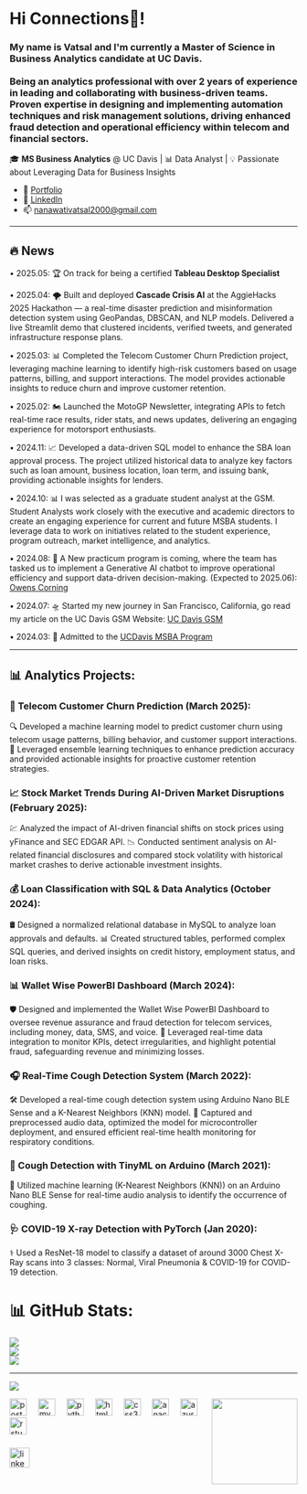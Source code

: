 <h1 align="left">Hi Connections👋! </h1>

  
<h3>My name is Vatsal and I'm currently a Master of Science in Business Analytics candidate at UC Davis.  <br><br> Being an analytics professional with over 2 years of experience in leading and collaborating with business-driven teams. <br>Proven expertise in designing and implementing automation techniques and risk management solutions, driving enhanced fraud detection and operational efficiency within telecom and financial sectors.</h3>

🎓 **MS Business Analytics** @ UC Davis | 📊 Data Analyst | 💡 Passionate about Leveraging Data for Business Insights

- 👕 [Portfolio](https://vatsalnanawati.github.io/)
- 🔗 [LinkedIn](https://www.linkedin.com/in/vatsalnanawati)
- 📫 nanawativatsal2000@gmail.com

---
## 🔥 News

• 2025.05: 🏆 On track for being a certified **Tableau Desktop Specialist**

• 2025.04: 🌪️ Built and deployed **Cascade Crisis AI** at the AggieHacks 2025 Hackathon — a real-time disaster prediction and misinformation detection system using GeoPandas, DBSCAN, and NLP models. Delivered a live Streamlit demo that clustered incidents, verified tweets, and generated infrastructure response plans.

• 2025.03: 📊 Completed the Telecom Customer Churn Prediction project, leveraging machine learning to identify high-risk customers based on usage patterns, billing, and support interactions. The model provides actionable insights to reduce churn and improve customer retention.

• 2025.02: 🏍️ Launched the MotoGP Newsletter, integrating APIs to fetch real-time race results, rider stats, and news updates, delivering an engaging experience for motorsport enthusiasts.

• 2024.11: 📈 Developed a data-driven SQL model to enhance the SBA loan approval process. The project utilized historical data to analyze key factors such as loan amount, business location, loan term, and issuing bank, providing actionable insights for lenders.

• 2024.10: 📊 I was selected as a graduate student analyst at the GSM. Student Analysts work closely with the executive and academic directors to create an engaging experience for current and future MSBA students. I leverage data to work on initiatives related to the student experience, program outreach, market intelligence, and analytics.

• 2024.08: 🚩 A New practicum program is coming, where the team has tasked us to implement a Generative AI chatbot to improve operational efficiency and support data-driven decision-making. (Expected to 2025.06): [Owens Corning](https://www.owenscorning.com/en-us)

• 2024.07: 🛸 Started my new journey in San Francisco, California, go read my article on the UC Davis GSM Website: [UC Davis GSM](https://gsm.ucdavis.edu/blog/creating-community-my-journey-international-msba-student)

• 2024.03: 🎉 Admitted to the [UCDavis MSBA Program](https://gsm.ucdavis.edu/master-science-business-analytics-msba)

---

<h2 align="left">📊 Analytics Projects: </h2>

<h3 align="left">📡 Telecom Customer Churn Prediction (March 2025):</h3>
<p>🔍 Developed a machine learning model to predict customer churn using telecom usage patterns, billing behavior, and customer support interactions. 🚀 Leveraged ensemble learning techniques to enhance prediction accuracy and provided actionable insights for proactive customer retention strategies.</p>

<h3 align="left">📈 Stock Market Trends During AI-Driven Market Disruptions (February 2025):</h3>
<p>💹 Analyzed the impact of AI-driven financial shifts on stock prices using yFinance and SEC EDGAR API. 📉 Conducted sentiment analysis on AI-related financial disclosures and compared stock volatility with historical market crashes to derive actionable investment insights.</p>

<h3 align="left">💰 Loan Classification with SQL & Data Analytics (October 2024):</h3>
<p>🛢️ Designed a normalized relational database in MySQL to analyze loan approvals and defaults. 📊 Created structured tables, performed complex SQL queries, and derived insights on credit history, employment status, and loan risks.</p>

<h3 align="left">📊 Wallet Wise PowerBI Dashboard (March 2024):</h3>
<p>🛡️ Designed and implemented the Wallet Wise PowerBI Dashboard to oversee revenue assurance and fraud detection for telecom services, including money, data, SMS, and voice. 🔎 Leveraged real-time data integration to monitor KPIs, detect irregularities, and highlight potential fraud, safeguarding revenue and minimizing losses.</p>

<h3 align="left">🎧 Real-Time Cough Detection System (March 2022):</h3>
<p>🛠️ Developed a real-time cough detection system using Arduino Nano BLE Sense and a K-Nearest Neighbors (KNN) model. 📡 Captured and preprocessed audio data, optimized the model for microcontroller deployment, and ensured efficient real-time health monitoring for respiratory conditions.</p>

<h3 align="left">🤖 Cough Detection with TinyML on Arduino (March 2021):</h3>
<p>🎤 Utilized machine learning (K-Nearest Neighbors (KNN)) on an Arduino Nano BLE Sense for real-time audio analysis to identify the occurrence of coughing.</p>

<h3 align="left">🩺 COVID-19 X-ray Detection with PyTorch (Jan 2020):</h3>
<p>⚕️ Used a ResNet-18 model to classify a dataset of around 3000 Chest X-Ray scans into 3 classes: Normal, Viral Pneumonia & COVID-19 for COVID-19 detection.</p>

# 📊 GitHub Stats:
![](https://github-readme-stats.vercel.app/api?username=vatsalnanawati&theme=dark&hide_border=false&include_all_commits=false&count_private=false)<br/>
![](https://github-readme-streak-stats.herokuapp.com/?user=vatsalnanawati&theme=dark&hide_border=false)<br/>
![](https://github-readme-stats.vercel.app/api/top-langs/?username=vatsalnanawati&theme=dark&hide_border=false&include_all_commits=false&count_private=false&layout=compact)

---
[![](https://visitcount.itsvg.in/api?id=vatsalnanawati&icon=0&color=0)](https://visitcount.itsvg.in)



<img align="right" height="150" src="https://i.imgflip.com/65efzo.gif"  />


<div align="left">
  <img src="https://cdn.jsdelivr.net/gh/devicons/devicon/icons/postgresql/postgresql-original.svg" height="30" alt="postgresql logo"  />
  <img width="12" />
  <img src="https://cdn.jsdelivr.net/gh/devicons/devicon/icons/mysql/mysql-original.svg" height="30" alt="mysql logo"  />
  <img width="12" />
  <img src="https://cdn.jsdelivr.net/gh/devicons/devicon/icons/python/python-original.svg" height="30" alt="python logo"  />
  <img width="12" />
  <img src="https://cdn.jsdelivr.net/gh/devicons/devicon/icons/html5/html5-original.svg" height="30" alt="html5 logo"  />
  <img width="12" />
  <img src="https://cdn.jsdelivr.net/gh/devicons/devicon/icons/css3/css3-original.svg" height="30" alt="css3 logo"  />
  <img width="12" />
  <img src="https://cdn.jsdelivr.net/gh/devicons/devicon/icons/anaconda/anaconda-original.svg" height="30" alt="anaconda logo"  />
  <img width="12" />
  <img src="https://cdn.jsdelivr.net/gh/devicons/devicon/icons/azure/azure-original.svg" height="30" alt="azure logo"  />
  <img width="12" />
  <img src="https://cdn.jsdelivr.net/gh/devicons/devicon/icons/rstudio/rstudio-original.svg" height="30" alt="rstudio logo"  />
</div>

###

<div align="left">
  <a href="https://www.linkedin.com/in/vatsalnanawati/" target="_blank">
    <img src="https://img.shields.io/static/v1?message=LinkedIn&logo=linkedin&label=&color=0077B5&logoColor=white&labelColor=&style=for-the-badge" height="35" alt="linkedin logo"  />
  </a>
</div>

###

<br clear="both">


